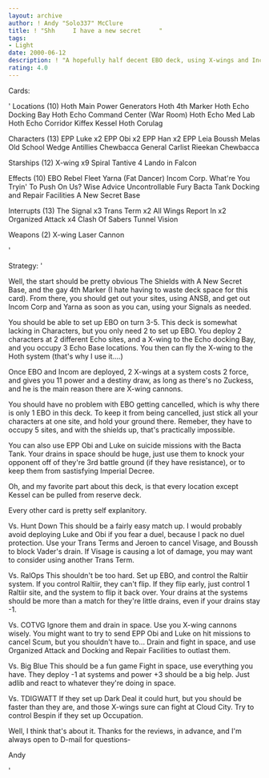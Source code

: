 ```yaml
---
layout: archive
author: ! Andy "Solo337" McClure
title: ! "Shh     I have a new secret     "
tags:
- Light
date: 2000-06-12
description: ! "A hopefully half decent EBO deck, using X-wings and Incom Corp, combined with EBO, to get 1 deploy, 4 power, 2 ability X-wings."
rating: 4.0
---
```

Cards: 

'
Locations (10)
Hoth Main Power Generators
Hoth 4th Marker
Hoth Echo Docking Bay
Hoth Echo Command Center (War Room)
Hoth Echo Med Lab
Hoth Echo Corridor
Kiffex
Kessel
Hoth
Corulag

Characters (13)
EPP Luke x2
EPP Obi x2
EPP Han x2
EPP Leia
Boussh
Melas
Old School Wedge Antillies
Chewbacca
General Carlist Rieekan
Chewbacca

Starships (12)
X-wing x9
Spiral
Tantive 4
Lando in Falcon

Effects (10)
EBO
Rebel Fleet
Yarna (Fat Dancer)
Incom Corp.
What're You Tryin' To Push On Us?
Wise Advice
Uncontrollable Fury
Bacta Tank
Docking and Repair Facilities
A New Secret Base

Interrupts (13)
The Signal x3
Trans Term x2
All Wings Report In x2
Organized Attack x4
Clash Of Sabers
Tunnel Vision

Weapons (2)
X-wing Laser Cannon


'

Strategy: '


Well, the start should be pretty obvious The Shields with A New Secret Base, and the gay 4th Marker (I hate having to waste deck space for this card). From there, you should get out your sites, using ANSB, and get out Incom Corp and Yarna as soon as you can, using your Signals as needed.

You should be able to set up EBO on turn 3-5. This deck is somewhat lacking in Characters, but you only need 2 to set up EBO. You deploy 2 characters at 2 different Echo sites, and a X-wing to the Echo docking Bay, and you occupy 3 Echo Base locations. You then can fly the X-wing to the Hoth system (that's why I use it....)

Once EBO and Incom are deployed, 2 X-wings at a system costs 2 force, and gives you 11 power and a destiny draw, as long as there's no Zuckess, and he is the main reason there are X-wing cannons.

You should have no problem with EBO getting cancelled, which is why there is only 1 EBO in this deck. To keep it from being cancelled, just stick all your characters at one site, and hold your ground there. Remeber, they have to occupy 5 sites, and with the shields up, that's practically impossible.

You can also use EPP Obi and Luke on suicide missions with the Bacta Tank. Your drains in space should be huge, just use them to knock your opponent off of they're 3rd battle ground (if they have resistance), or to keep them from sastisfying Imperial Decree.

Oh, and my favorite part about this deck, is that every location except Kessel can be pulled from reserve deck.

Every other card is pretty self explanitory.

Vs. Hunt Down
This should be a fairly easy match up. I would probably avoid deploying Luke and Obi if you fear a duel, because I pack no duel protection. Use your Trans Terms and Jeroen to cancel Visage, and Boussh to block Vader's drain. If Visage is causing a lot of damage, you may want to consider using another Trans Term.

Vs. RalOps
This shouldn't be too hard. Set up EBO, and control the Raltiir system. If you control Raltiir, they can't flip. If they flip early, just control 1 Raltiir site, and the system to flip it back over. Your drains at the systems should be more than a match for they're little drains, even if your drains stay -1.

Vs. COTVG
Ignore them and drain in space. Use you X-wing cannons wisely. You might want to try to send EPP Obi and Luke on hit missions to cancel Scum, but you shouldn't have to... Drain and fight in space, and use Organized Attack and Docking and Repair Facilities to outlast them.

Vs. Big Blue
This should be a fun game Fight in space, use everything you have. They deploy -1 at systems and power +3 should be a big help. Just adlib and react to whatever they're doing in space.

Vs. TDIGWATT
If they set up Dark Deal it could hurt, but you should be faster than they are, and those X-wings sure can fight at Cloud City. Try to control Bespin if they set up Occupation.


Well, I think that's about it. Thanks for the reviews, in advance, and I'm always open to D-mail for questions-

Andy



'